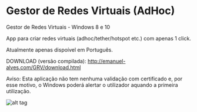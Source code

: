 # Gestor de Redes Virtuais (AdHoc)
Gestor de Redes Virtuais - Windows 8 e 10

App para criar redes virtuais (adhoc/tether/hotspot etc.) com apenas 1 click.

Atualmente apenas dispoível em Português. 

DOWNLOAD (versão compilada): http://emanuel-alves.com/GRV/download.html

Aviso: Esta aplicação não tem nenhuma validação com certificado e, por esse motivo, o Windows poderá alertar o utilizador aquando a primeira utilização.

![alt tag](https://dl.dropboxusercontent.com/u/15929793/Screenshot_29.jpg)

